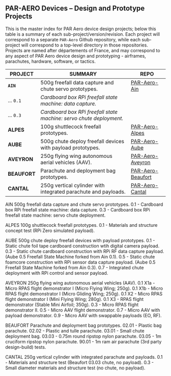## PAR-AERO Devices – Design and Prototype Projects
 
This is the master index for PAR Aero device design projects; below this table is a summary of each sub-project/version/revision. Each project will correspond to a separate `PAR-Aero` Github repository, while each sub-project will correspond to a top-level directory in those repositories. Projects are named after départements of France, and may correspond to any aspect of PAR Aero device design and prototyping - airframes, parachutes, hardware, software, or tactics.
  
| PROJECT      | SUMMARY                                                         | REPO                                                                |
|--------------|-----------------------------------------------------------------|---------------------------------------------------------------------|
| **`AIN`**      | 500g freefall data capture and chute servo prototypes.          | [PAR-Aero-Ain](https://github.com/cpknight/PAR-Aero-Ain)            |
| ... `0.1`    | _Cardboard box RPi freefall state machine: data capture._       
| ... `0.3`    | _Cardboard box RPi freefall state machine: servo chute deployment._
| **ALPES**    | 100g shuttlecock freefall prototypes.                           | [PAR-Aero-Alpes](https://github.com/cpknight/PAR-Aero-Alpes)        |
| **AUBE**     | 500g chute deploy freefall devices with payload prototypes.     | [PAR-Aero-Aube](https://github.com/cpknight/PAR-Aero-Aube)          |
| **AVEYRON**  | 250g flying wing autonomous aerial vehicles (AAV).              | [PAR-Aero-Aveyron](https://github.com/cpknight/PAR-Aero-Aveyron)    |
| **BEAUFORT** | Parachute and deployment bag prototypes.                        | [PAR-Aero-Beaufort](https://github.com/cpknight/PAR-Aero-Beaufort)  |
| **CANTAL**   | 250g vertical cylinder with integrated parachute and payloads.  | [PAR-Aero-Cantal](https://github.com/cpknight/PAR-Aero-Cantal)      |



AIN	            500g freefall data capture and chute servo prototypes.
	0.1         	- Cardboard box RPi freefall state machine: data capture.
	0.3         	- Cardboard box RPi freefall state machine: servo chute deployment.

ALPES       		100g shuttlecock freefall prototypes.
	0.1         	- Materials and structure concept test (RPi Zero simulated payload).

AUBE        		500g chute deploy freefall devices with payload prototypes.
	0.1         	- Static chute foil tape cardboard construction wtih digital camera payload.
	0.3         	- Static chute cardboard construction with RPi RF data capture payload.
            		  (Aube 0.5 Freefall State Machine forked from Ain 0.1).
	0.5	          - Static chute foamcore construction with RPi sensor data capture payload. 
		              (Aube 0.5 Freefall State Machine forked from Ain 0.3).
	0.7         	- Integrated chute deployment with RPi control and sensor payload.

AVEYRON      		250g flying wing autonomous aerial vehicles (AAV).
	0.1 X1a     	- Micro RPAS flight demonstrator I (Micro Flying Wing; 250g).
	0.1 X1b     	- Micro RPAS flight demonstrator I (Micro Gliding Wing; 250g).
	0.1 X2      	- Micro RPAS flight demonstrator I (Mini Flying Wing; 280g).
	0.1 X3        - RPAS flight demonstrator (Stable Mini Airfoil; 350g).
	0.3         	- Micro RPAS flight demonstrator II.
	0.5         	- Micro AAV flight demonstrator.
	0.7         	- Micro AAV with payload demonstrator.
	0.9         	- Micro AAV with swappable payloads (EO, RF).
	
BEAUFORT      	Parachute and deployment bag prototypes.
	02.01       	- Plastic bag parachute. 
	02.02       	- Plastic and tulle parachute.
	03.01       	- Small chute deployment bag.
	03.03       	- 0.75m round ripstop nylon parachute.
	03.05       	- 1m cruciform ripstop nylon parachute.
	90.01       	- 1m ram air parachute (3rd party design-build) tests.

CANTAL      		250g vertical cylinder with integrated parachute and payloads.
	0.1         	- Materials and structure test (Beaufort 03.03 chute, no payload).
	0.3         	- Small diameter materials and structure test (no chute, no payload).


